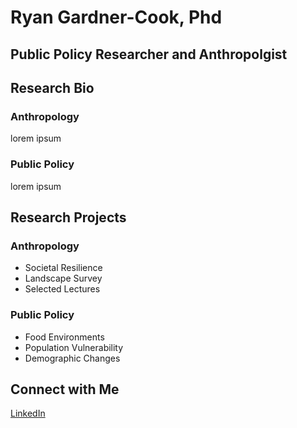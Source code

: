 # Ryan Gardner-Cook, Phd
## Public Policy Researcher and Anthropolgist

## Research Bio
### Anthropology
lorem ipsum
### Public Policy
lorem ipsum

## Research Projects
### Anthropology
- Societal Resilience
- Landscape Survey
- Selected Lectures

### Public Policy
- Food Environments
- Population Vulnerability
- Demographic Changes

## Connect with Me
[LinkedIn](https://www.linkedin.com/in/ryan-gardner-cook-phd/)
